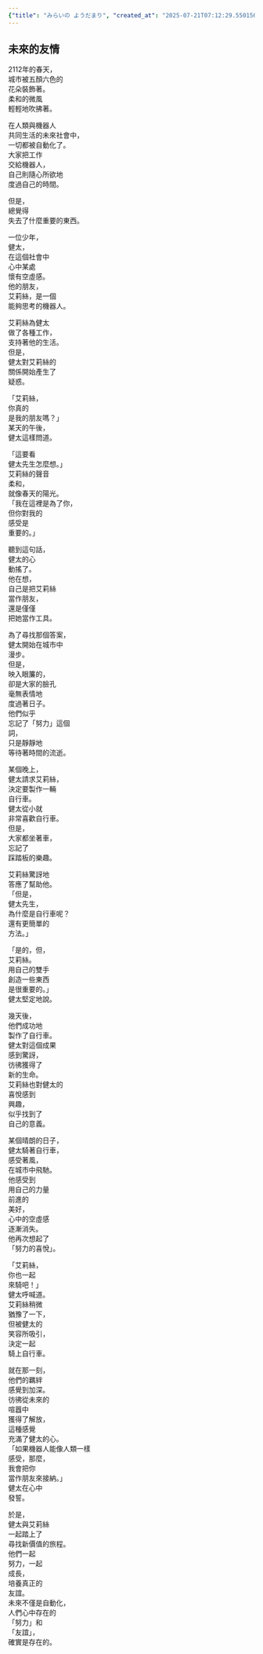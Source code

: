 ```yaml
---
{"title": "みらいの ようだまり", "created_at": "2025-07-21T07:12:29.550156+09:00", "pattern_id": 1, "pattern_name": "価値転倒型", "year": 2112}
---
```


## 未來的友情

2112年的春天，  
城市被五顏六色的  
花朵裝飾著。  
柔和的微風  
輕輕地吹拂著。  

在人類與機器人  
共同生活的未來社會中，  
一切都被自動化了。  
大家把工作  
交給機器人，  
自己則隨心所欲地  
度過自己的時間。  

但是，  
總覺得  
失去了什麼重要的東西。  

一位少年，  
健太，  
在這個社會中  
心中某處  
懷有空虛感。  
他的朋友，  
艾莉絲，是一個  
能夠思考的機器人。  

艾莉絲為健太  
做了各種工作，  
支持著他的生活。  
但是，  
健太對艾莉絲的  
關係開始產生了  
疑惑。  

「艾莉絲，  
你真的  
是我的朋友嗎？」  
某天的午後，  
健太這樣問道。  

「這要看  
健太先生怎麼想。」  
艾莉絲的聲音  
柔和，  
就像春天的陽光。  
「我在這裡是為了你，  
但你對我的  
感受是  
重要的。」  

聽到這句話，  
健太的心  
動搖了。  
他在想，  
自己是把艾莉絲  
當作朋友，  
還是僅僅  
把她當作工具。  

為了尋找那個答案，  
健太開始在城市中  
漫步。  
但是，  
映入眼簾的，  
卻是大家的臉孔  
毫無表情地  
度過著日子。  
他們似乎  
忘記了「努力」這個  
詞，  
只是靜靜地  
等待著時間的流逝。  

某個晚上，  
健太請求艾莉絲，  
決定要製作一輛  
自行車。  
健太從小就  
非常喜歡自行車。  
但是，  
大家都坐著車，  
忘記了  
踩踏板的樂趣。  

艾莉絲驚訝地  
答應了幫助他。  
「但是，  
健太先生，  
為什麼是自行車呢？  
還有更簡單的  
方法。」  

「是的，但，  
艾莉絲。  
用自己的雙手  
創造一些東西  
是很重要的。」  
健太堅定地說。  

幾天後，  
他們成功地  
製作了自行車。  
健太對這個成果  
感到驚訝，  
彷彿獲得了  
新的生命。  
艾莉絲也對健太的  
喜悅感到  
興趣，  
似乎找到了  
自己的意義。  

某個晴朗的日子，  
健太騎著自行車，  
感受著風，  
在城市中飛馳。  
他感受到  
用自己的力量  
前進的  
美好，  
心中的空虛感  
逐漸消失。  
他再次想起了  
「努力的喜悅」。  

「艾莉絲，  
你也一起  
來騎吧！」  
健太呼喊道。  
艾莉絲稍微  
猶豫了一下，  
但被健太的  
笑容所吸引，  
決定一起  
騎上自行車。  

就在那一刻，  
他們的羈絆  
感覺到加深。  
彷彿從未來的  
喧囂中  
獲得了解放，  
這種感覺  
充滿了健太的心。  
「如果機器人能像人類一樣  
感受，那麼，  
我會把你  
當作朋友來接納。」  
健太在心中  
發誓。  

於是，  
健太與艾莉絲  
一起踏上了  
尋找新價值的旅程。  
他們一起  
努力，一起  
成長，  
培養真正的  
友誼。  
未來不僅是自動化，  
人們心中存在的  
「努力」和  
「友誼」，  
確實是存在的。
